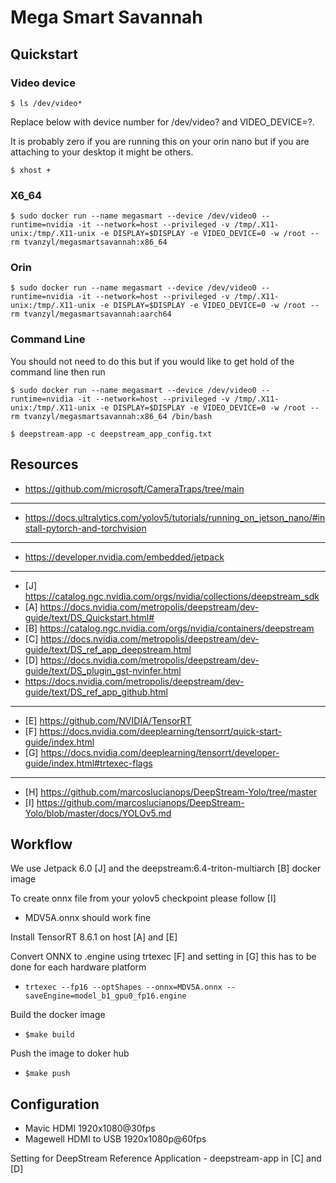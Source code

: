 # Mega Smart Savannah

## Quickstart

### Video device
`$ ls /dev/video*`

Replace below with device number for /dev/video? and VIDEO_DEVICE=?.

It is probably zero if you are running this on your orin nano but if you are attaching to your desktop it might be others.

`$ xhost +`

### X6_64
`$ sudo docker run --name megasmart --device /dev/video0 --runtime=nvidia -it --network=host --privileged -v /tmp/.X11-unix:/tmp/.X11-unix -e DISPLAY=$DISPLAY -e VIDEO_DEVICE=0 -w /root --rm tvanzyl/megasmartsavannah:x86_64`

### Orin
`$ sudo docker run --name megasmart --device /dev/video0 --runtime=nvidia -it --network=host --privileged -v /tmp/.X11-unix:/tmp/.X11-unix -e DISPLAY=$DISPLAY -e VIDEO_DEVICE=0 -w /root --rm tvanzyl/megasmartsavannah:aarch64`

### Command Line
You should not need to do this but if you would like to get hold of the command line then run

`$ sudo docker run --name megasmart --device /dev/video0 --runtime=nvidia -it --network=host --privileged -v /tmp/.X11-unix:/tmp/.X11-unix -e DISPLAY=$DISPLAY -e VIDEO_DEVICE=0 -w /root --rm tvanzyl/megasmartsavannah:x86_64 /bin/bash`

`$ deepstream-app -c deepstream_app_config.txt`

## Resources

- https://github.com/microsoft/CameraTraps/tree/main
---
- https://docs.ultralytics.com/yolov5/tutorials/running_on_jetson_nano/#install-pytorch-and-torchvision
---
- https://developer.nvidia.com/embedded/jetpack
---
- [J] https://catalog.ngc.nvidia.com/orgs/nvidia/collections/deepstream_sdk
- [A] https://docs.nvidia.com/metropolis/deepstream/dev-guide/text/DS_Quickstart.html#
- [B] https://catalog.ngc.nvidia.com/orgs/nvidia/containers/deepstream
- [C] https://docs.nvidia.com/metropolis/deepstream/dev-guide/text/DS_ref_app_deepstream.html
- [D] https://docs.nvidia.com/metropolis/deepstream/dev-guide/text/DS_plugin_gst-nvinfer.html
- https://docs.nvidia.com/metropolis/deepstream/dev-guide/text/DS_ref_app_github.html
---
- [E] https://github.com/NVIDIA/TensorRT
- [F] https://docs.nvidia.com/deeplearning/tensorrt/quick-start-guide/index.html
- [G] https://docs.nvidia.com/deeplearning/tensorrt/developer-guide/index.html#trtexec-flags
---
- [H] https://github.com/marcoslucianops/DeepStream-Yolo/tree/master
- [I] https://github.com/marcoslucianops/DeepStream-Yolo/blob/master/docs/YOLOv5.md

## Workflow

We use Jetpack 6.0 [J] and the deepstream:6.4-triton-multiarch [B] docker image

To create onnx file from your yolov5 checkpoint please follow [I]
- MDV5A.onnx should work fine

Install TensorRT 8.6.1 on host [A] and [E]

Convert ONNX to .engine using trtexec [F] and setting in [G] this has to be done for each hardware platform
- `trtexec --fp16 --optShapes --onnx=MDV5A.onnx --saveEngine=model_b1_gpu0_fp16.engine`

Build the docker image
- `$make build`

Push the image to doker hub
- `$make push`

## Configuration

- Mavic HDMI 1920x1080@30fps
- Magewell HDMI to USB 1920x1080p@60fps

Setting for DeepStream Reference Application - deepstream-app in [C] and [D]
